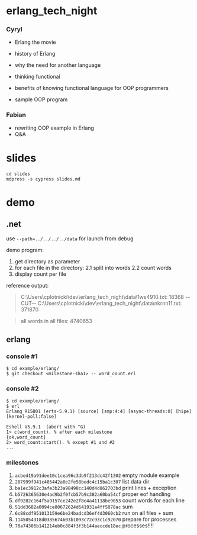 # erlang_tech_night

### Cyryl

* Erlang the movie
* history of Erlang
 * why the need for another language

* thinking functional
 * benefits of knowing functional language for OOP programmers

* sample OOP program

### Fabian
* rewriting OOP example in Erlang
* Q&A

# slides

    cd slides
    mdpress -s cypress slides.md

# demo

## .net

 use `--path=../../../../data` for launch from debug

demo program:
 1. get directory as parameter
 2. for each file in the directory:
 2.1 split into words
 2.2 count words
 3. display count per file

reference output:
 > C:\Users\cplotnicki\dev\erlang_tech_night\data\1ws4910.txt: 18368
 > --CUT--
 > C:\Users\cplotnicki\dev\erlang_tech_night\data\nkrnn11.txt: 371870

 > all words in all files: 4740653

## erlang

### console #1

    $ cd example/erlang/
    $ git checkout <milestone-sha1> -- word_count.erl

### console #2

    $ cd example/erlang/
    $ erl
    Erlang R15B01 (erts-5.9.1) [source] [smp:4:4] [async-threads:0] [hipe] [kernel-poll:false]

    Eshell V5.9.1  (abort with ^G)
    1> c(word_count). % after each milestone
    {ok,word_count}
    2> word_count:start(). % except #1 and #2
    ...

### milestones

1. `acbed19a91dee10c1cea96c3db9f213dc42f1302` empty module example
2. `287999f941c405442a0e2fe58bedc4c15ba1c307` list data dir
3. `ba1ec3912c3afe3b23a98498cc140d4d862703bd` print lines + exception
4. `b5726365630e4ad9b2f0fcb57b9c382a60ba54cf` proper eof handling
5. `df9282c164f5a9157ce242e2f8e4a41118be9053` count words for each line
6. `51dd3682a0094ce80672624d641931a4ff5878ac` sum
7. `6c88cdf951013159e6be24badcd36ef4d3060cb2` run on all files + sum
8. `1145054318d0385674603b1093c72c93c1c92070` prepare for processes
9. `78a74306b141214eb0c884f3f3b144aeccde18ec` processes!!!!


